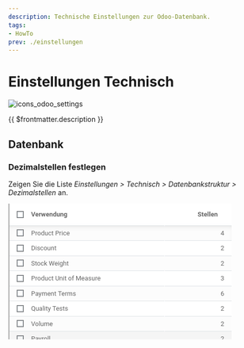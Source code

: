 ```yaml
---
description: Technische Einstellungen zur Odoo-Datenbank.
tags:
- HowTo
prev: ./einstellungen
---
```

# Einstellungen Technisch
![icons_odoo_settings](assets/icons_odoo_settings.png)

{{ $frontmatter.description }}

## Datenbank

### Dezimalstellen festlegen

Zeigen Sie die Liste *Einstellungen > Technisch > Datenbankstruktur > Dezimalstellen* an.

![](assets/Einstellungen%20Technisch%20Dezimalstellen.png)
